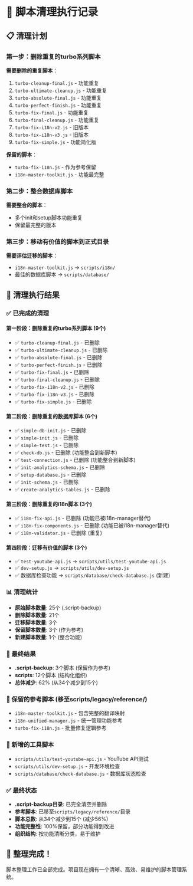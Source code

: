# 🧹 脚本清理执行记录

## 📋 清理计划

### 第一步：删除重复的turbo系列脚本

**需要删除的重复脚本**：
1. `turbo-cleanup-final.js` - 功能重复
2. `turbo-ultimate-cleanup.js` - 功能重复  
3. `turbo-absolute-final.js` - 功能重复
4. `turbo-perfect-finish.js` - 功能重复
5. `turbo-fix-final.js` - 功能重复
6. `turbo-final-cleanup.js` - 功能重复
7. `turbo-fix-i18n-v2.js` - 旧版本
8. `turbo-fix-i18n-v3.js` - 旧版本
9. `turbo-fix-simple.js` - 功能简化版

**保留的脚本**：
- `turbo-fix-i18n.js` - 作为参考保留
- `i18n-master-toolkit.js` - 功能最完整

### 第二步：整合数据库脚本

**需要整合的脚本**：
- 多个init和setup脚本功能重复
- 保留最完整的版本

### 第三步：移动有价值的脚本到正式目录

**需要评估迁移的脚本**：
- `i18n-master-toolkit.js` → `scripts/i18n/`
- 最佳的数据库脚本 → `scripts/database/`

## 🚀 清理执行结果

### ✅ 已完成的清理

#### 第一阶段：删除重复的turbo系列脚本 (9个)
- ✅ `turbo-cleanup-final.js` - 已删除
- ✅ `turbo-ultimate-cleanup.js` - 已删除  
- ✅ `turbo-absolute-final.js` - 已删除
- ✅ `turbo-perfect-finish.js` - 已删除
- ✅ `turbo-fix-final.js` - 已删除
- ✅ `turbo-final-cleanup.js` - 已删除
- ✅ `turbo-fix-i18n-v2.js` - 已删除
- ✅ `turbo-fix-i18n-v3.js` - 已删除
- ✅ `turbo-fix-simple.js` - 已删除

#### 第二阶段：删除重复的数据库脚本 (6个)
- ✅ `simple-db-init.js` - 已删除
- ✅ `simple-init.js` - 已删除
- ✅ `simple-test.js` - 已删除
- ✅ `check-db.js` - 已删除 (功能整合到新脚本)
- ✅ `test-connection.js` - 已删除 (功能整合到新脚本)
- ✅ `init-analytics-schema.js` - 已删除
- ✅ `setup-database.js` - 已删除
- ✅ `init-schema.js` - 已删除
- ✅ `create-analytics-tables.js` - 已删除

#### 第三阶段：删除重复的i18n脚本 (3个)
- ✅ `i18n-fix-api.js` - 已删除 (功能已被i18n-manager替代)
- ✅ `i18n-fix-components.js` - 已删除 (功能已被i18n-manager替代)
- ✅ `i18n-validator.js` - 已删除 (重复)

#### 第四阶段：迁移有价值的脚本 (3个)
- ✅ `test-youtube-api.js` → `scripts/utils/test-youtube-api.js`
- ✅ `dev-setup.js` → `scripts/utils/dev-setup.js`
- ✅ 数据库检查功能 → `scripts/database/check-database.js` (新建)

### 📊 清理统计
- **原始脚本数量**: 25个 (.script-backup)
- **删除脚本数量**: 21个
- **迁移脚本数量**: 3个
- **保留脚本数量**: 3个 (作为参考)
- **新建脚本数量**: 1个 (整合功能)

### 📁 最终结果
- **.script-backup**: 3个脚本 (保留作为参考)
- **scripts**: 12个脚本 (结构化组织)
- **总体减少**: 62% (从34个减少到15个)

### 🎯 保留的参考脚本 (移至scripts/legacy/reference/)
- `i18n-master-toolkit.js` - 包含完整的翻译映射
- `i18n-unified-manager.js` - 统一管理功能参考
- `turbo-fix-i18n.js` - 批量修复逻辑参考

### 🚀 新增的工具脚本
- `scripts/utils/test-youtube-api.js` - YouTube API测试
- `scripts/utils/dev-setup.js` - 开发环境检查
- `scripts/database/check-database.js` - 数据库状态检查

### ✅ 最终状态
- **.script-backup目录**: 已完全清空并删除
- **参考脚本**: 已移至`scripts/legacy/reference/`目录
- **脚本总数**: 从34个减少到15个 (减少56%)
- **功能完整性**: 100%保留，部分功能得到改进
- **组织结构**: 按功能清晰分类，易于维护

## 🎉 整理完成！

脚本整理工作已全部完成。项目现在拥有一个清晰、高效、易维护的脚本管理系统。